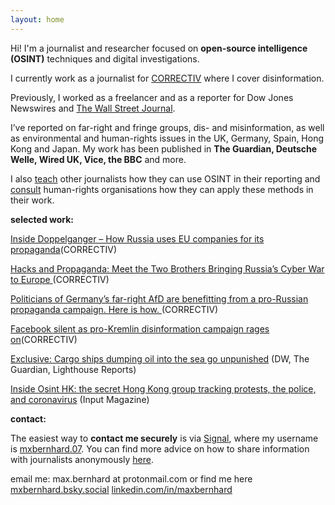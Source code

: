 ```yaml
---
layout: home
---
```

Hi! I'm a journalist and researcher focused on **open-source intelligence (OSINT)** techniques and digital investigations. 

I currently work as a journalist for [CORRECTIV](https://www.correctiv.org/en) where I cover disinformation.  

Previously, I worked as a freelancer and as a reporter for Dow Jones Newswires and [The Wall Street Journal](https://www.wsj.com/news/author/max-bernhard). 

I’ve reported on far-right and fringe groups, dis- and misinformation, as well as environmental and human-rights issues in the UK, Germany, Spain, Hong Kong and Japan. My work has been published in **The Guardian, Deutsche Welle, Wired UK, Vice, the BBC** and more.  

I also [teach](https://dataharvest.eu/wp-content/uploads/2021/10/OSINT-Tool-Box-Part-2.pdf) other journalists how they can use OSINT in their reporting and [consult](https://www.saferworldforthetruth.com/investigations/sardasht-osman) human-rights organisations how they can apply these methods in their work.

**selected work:**

[Inside Doppelganger – How Russia uses EU companies for its propaganda](https://correctiv.org/en/fact-checking-en/2024/07/22/inside-doppelganger-how-russia-uses-eu-companies-for-its-propaganda/)(CORRECTIV)

[Hacks and Propaganda: Meet the Two Brothers Bringing Russia’s Cyber War to Europe ](https://correctiv.org/en/fact-checking-en/2024/05/31/hacks-and-propaganda-meet-the-two-brothers-bringing-russias-cyber-war-to-europe/)(CORRECTIV)

[Politicians of Germany’s far-right AfD are benefitting from a pro-Russian propaganda campaign. Here is how. ](https://correctiv.org/en/fact-checking-en/2023/07/12/politicians-of-germanys-far-right-afd-are-benefitting-from-a-pro-russian-propaganda-campaign-here-is-how/)(CORRECTIV)

[Facebook silent as pro-Kremlin disinformation campaign rages on](https://correctiv.org/en/fact-checking-en/2023/07/12/facebook-silent-as-pro-kremlin-disinformation-campaign-rages-on/)(CORRECTIV)

[Exclusive: Cargo ships dumping oil into the sea go unpunished](https://www.dw.com/en/exclusive-cargo-ships-dumping-oil-into-the-sea-go-unpunished/a-61201989) (DW, The Guardian, Lighthouse Reports)

[Inside Osint HK: the secret Hong Kong group tracking protests, the police, and coronavirus](https://www.inputmag.com/features/osint-hk-hong-kong-cyber-sleuths-protests-police-coronavirus) (Input Magazine) 

**contact:**

The easiest way to **contact me securely** is via [Signal](https://signal.org/), where my username is [mxbernhard.07](https://signal.me/#eu/YPAYB82QTY-EaIRMBKtURUERCkm4I_FwN746qQNKdZuq0amMek9FzqaSxxgHuRau). You can find more advice on how to share information with journalists anonymously [here](https://freedom.press/digisec/blog/sharing-sensitive-leaks-press/).

email me: max.bernhard at protonmail.com 
or find me here [mxbernhard.bsky.social](https://mxbernhard.bsky.social) [linkedin.com/in/maxbernhard](https://www.linkedin.com/in/maxbernhard/)
